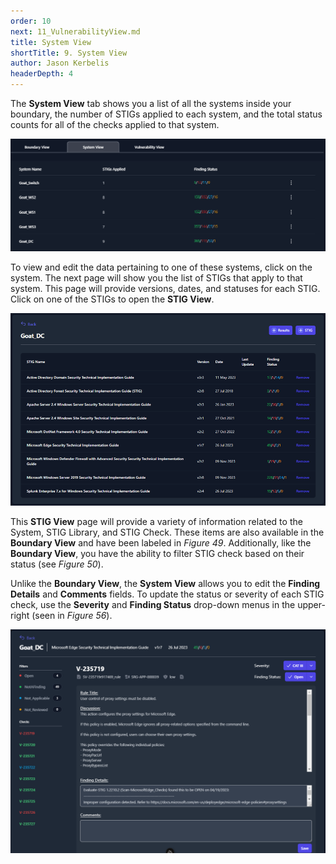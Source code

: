 ```yaml
---
order: 10
next: 11_VulnerabilityView.md
title: System View
shortTitle: 9. System View
author: Jason Kerbelis
headerDepth: 4
---
```


The **System View** tab shows you a list of all the systems inside your boundary, the number of STIGs applied to each system, and the total status counts for all of the checks applied to that system.

![Figure 54: System View Tab](../../assets/user-guide/SystemView.png "Figure 54: System View Tab")

To view and edit the data pertaining to one of these systems, click on the system. The next page will show you the list of STIGs that apply to that system. This page will provide versions, dates, and statuses for each STIG. Click on one of the STIGs to open the **STIG View**.

![Figure 55: System View STIG List](../../assets/user-guide/image54.png "Figure 55: System View STIG List")

This **STIG View** page will provide a variety of information related to the System, STIG Library, and STIG Check. These items are also available in the **Boundary View** and have been labeled in *Figure 49*. Additionally, like the **Boundary View**, you have the ability to filter STIG check based on their status (see *Figure 50*).

Unlike the **Boundary View**, the **System View** allows you to edit the **Finding Details** and **Comments** fields. To update the status or severity of each STIG check, use the **Severity** and **Finding Status**  drop-down menus in the upper-right (seen in *Figure 56*).

![Figure 56: Changing the Status and Severity from the System View](../../assets/user-guide/SystemView_StatusAndSeverity.png "Figure 56: Changing the Status and Severity from the System View")
